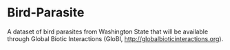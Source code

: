# Bird-Parasite
A dataset of bird parasites from Washington State that will be available through Global Biotic Interactions (GloBI, http://globalbioticinteractions.org).
